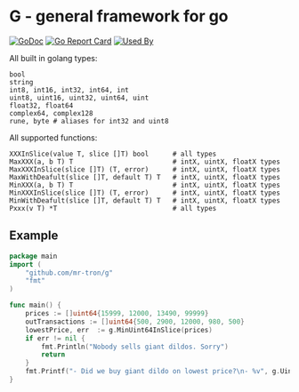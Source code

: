 # G - general framework for go

[![GoDoc](https://godoc.org/github.com/mr-tron/g?status.svg)](https://godoc.org/github.com/mr-tron/g)  [![Go Report Card](https://goreportcard.com/badge/github.com/mr-tron/g)](https://goreportcard.com/report/github.com/mr-tron/g)
[![Used By](https://sourcegraph.com/github.com/mr-tron/g/-/badge.svg)](https://sourcegraph.com/github.com/mr-tron/g?badge)


All built in golang types:
```
bool
string
int8, int16, int32, int64, int
uint8, uint16, uint32, uint64, uint
float32, float64
complex64, complex128
rune, byte # aliases for int32 and uint8
```

All supported functions:
```
XXXInSlice(value T, slice []T) bool      # all types
MaxXXX(a, b T) T                         # intX, uintX, floatX types
MaxXXXInSlice(slice []T) (T, error)      # intX, uintX, floatX types
MaxWithDeafult(slice []T, default T) T   # intX, uintX, floatX types
MinXXX(a, b T) T                         # intX, uintX, floatX types
MinXXXInSlice(slice []T) (T, error)      # intX, uintX, floatX types
MinWithDeafult(slice []T, default T) T   # intX, uintX, floatX types
Pxxx(v T) *T                             # all types
```

## Example

```go
package main
import (
    "github.com/mr-tron/g"  
    "fmt"
)

func main() {
    prices := []uint64{15999, 12000, 13490, 99999}
    outTransactions := []uint64{500, 2900, 12000, 980, 500}
    lowestPrice, err  := g.MinUint64InSlice(prices)
    if err != nil {
        fmt.Println("Nobody sells giant dildos. Sorry")
        return
    }
    fmt.Printf("- Did we buy giant dildo on lowest price?\n- %v", g.Uint64InSlice(lowestPrice, outTransactions))
}
```